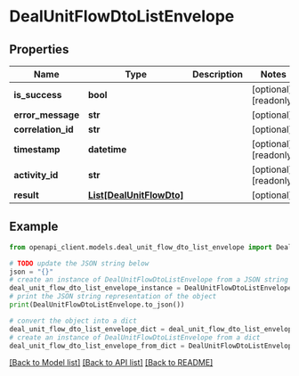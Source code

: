 # DealUnitFlowDtoListEnvelope


## Properties

Name | Type | Description | Notes
------------ | ------------- | ------------- | -------------
**is_success** | **bool** |  | [optional] [readonly] 
**error_message** | **str** |  | [optional] 
**correlation_id** | **str** |  | [optional] 
**timestamp** | **datetime** |  | [optional] [readonly] 
**activity_id** | **str** |  | [optional] [readonly] 
**result** | [**List[DealUnitFlowDto]**](DealUnitFlowDto.md) |  | [optional] 

## Example

```python
from openapi_client.models.deal_unit_flow_dto_list_envelope import DealUnitFlowDtoListEnvelope

# TODO update the JSON string below
json = "{}"
# create an instance of DealUnitFlowDtoListEnvelope from a JSON string
deal_unit_flow_dto_list_envelope_instance = DealUnitFlowDtoListEnvelope.from_json(json)
# print the JSON string representation of the object
print(DealUnitFlowDtoListEnvelope.to_json())

# convert the object into a dict
deal_unit_flow_dto_list_envelope_dict = deal_unit_flow_dto_list_envelope_instance.to_dict()
# create an instance of DealUnitFlowDtoListEnvelope from a dict
deal_unit_flow_dto_list_envelope_from_dict = DealUnitFlowDtoListEnvelope.from_dict(deal_unit_flow_dto_list_envelope_dict)
```
[[Back to Model list]](../README.md#documentation-for-models) [[Back to API list]](../README.md#documentation-for-api-endpoints) [[Back to README]](../README.md)


